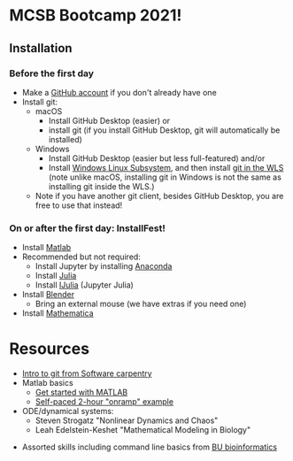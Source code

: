 
# MCSB Bootcamp 2021!

## Installation

### Before the first day

* Make a [GitHub account](https://github.com/join) if you don't already have one
* Install git:
    - macOS
        - Install GitHub Desktop (easier) or
        - install git (if you install GitHub Desktop, git will automatically be installed)
    - Windows
        - Install GitHub Desktop (easier but less full-featured) and/or
        - Install [Windows Linux Subsystem](https://docs.microsoft.com/en-us/windows/wsl/install-win10), and then install [git in the WLS](https://docs.microsoft.com/en-us/windows/wsl/tutorials/wsl-git) (note unlike macOS, installing git in Windows is not the same as installing git inside the WLS.)
    - Note if you have another git client, besides GitHub Desktop, you are free to use that instead!



### On or after the first day: InstallFest!

- Install [Matlab](https://www.oit.uci.edu/help/matlab/)
- Recommended but not required:
    - Install Jupyter by installing [Anaconda](https://www.anaconda.com/products/individual)
    - Install [Julia](https://julialang.org/)
    - Install [IJulia](https://github.com/JuliaLang/IJulia.jl) (Jupyter Julia)
- Install [Blender](https://www.blender.org/)
    - Bring an external mouse (we have extras if you need one)
- Install [Mathematica](https://uci.service-now.com/kb_view.do?sysparm_article=KB0010917)


# Resources

- [Intro to git from Software carpentry](https://swcarpentry.github.io/git-novice/)
- Matlab basics
    - [Get started with MATLAB](https://www.mathworks.com/help/matlab/getting-started-with-matlab.html)
    - [Self-paced 2-hour "onramp" example](https://www.mathworks.com/learn/tutorials/matlab-onramp.html)
- ODE/dynamical systems:
    - Steven Strogatz "Nonlinear Dynamics and Chaos"
    - Leah Edelstein-Keshet "Mathematical Modeling in Biology"
* Assorted skills including command line basics from [BU bioinformatics](https://foundations-in-computational-skills.readthedocs.io/en/latest/)
